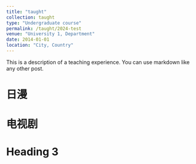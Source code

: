 ```yaml
---
title: "taught"
collection: taught
type: "Undergraduate course"
permalink: /taught/2024-test
venue: "University 1, Department"
date: 2014-01-01
location: "City, Country"
---
```


This is a description of a teaching experience. You can use markdown like any other post.

日漫
======

电视剧
======

Heading 3
======